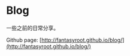 # Blog

一些之前的日常分享。

Github page: [http://fantasyroot.github.io/blog/](http://fantasyroot.github.io/blog/)
